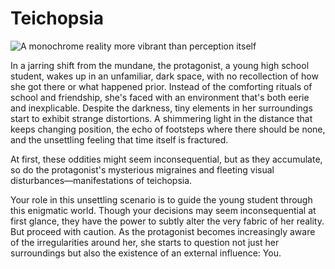 # Teichopsia

![A monochrome reality more vibrant than perception itself](https://imgur.com/a/NB5gJZJ "Teichopsia")

In a jarring shift from the mundane, the protagonist, a young high school student, wakes up in an unfamiliar, dark space, with no recollection of how she got there or what happened prior. Instead of the comforting rituals of school and friendship, she's faced with an environment that's both eerie and inexplicable. Despite the darkness, tiny elements in her surroundings start to exhibit strange distortions. A shimmering light in the distance that keeps changing position, the echo of footsteps where there should be none, and the unsettling feeling that time itself is fractured.

At first, these oddities might seem inconsequential, but as they accumulate, so do the protagonist's mysterious migraines and fleeting visual disturbances—manifestations of teichopsia.

Your role in this unsettling scenario is to guide the young student through this enigmatic world. Though your decisions may seem inconsequential at first glance, they have the power to subtly alter the very fabric of her reality. But proceed with caution. As the protagonist becomes increasingly aware of the irregularities around her, she starts to question not just her surroundings but also the existence of an external influence: You.
